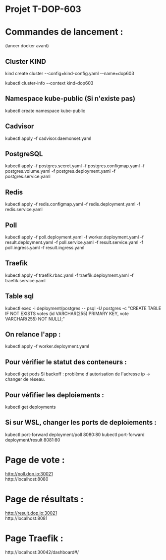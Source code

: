 # Projet T-DOP-603  

# Commandes de lancement :

(lancer docker avant)  
## Cluster KIND  
kind create cluster --config=kind-config.yaml --name=dop603

kubectl cluster-info --context kind-dop603

## Namespace kube-public (Si n'existe pas)  
kubectl create namespace kube-public  
  
## Cadvisor  
kubectl apply -f cadvisor.daemonset.yaml  
  
## PostgreSQL  
kubectl apply -f postgres.secret.yaml -f postgres.configmap.yaml -f postgres.volume.yaml -f postgres.deployment.yaml -f postgres.service.yaml  
  
## Redis  
kubectl apply -f redis.configmap.yaml -f redis.deployment.yaml -f redis.service.yaml
  
## Poll  
kubectl apply -f poll.deployment.yaml -f worker.deployment.yaml -f result.deployment.yaml -f poll.service.yaml -f result.service.yaml -f poll.ingress.yaml -f result.ingress.yaml
  
## Traefik  
kubectl apply -f traefik.rbac.yaml  -f traefik.deployment.yaml  -f traefik.service.yaml  
  
## Table sql  
kubectl exec -i deployment/postgres -- psql -U postgres -c "CREATE TABLE IF NOT EXISTS votes (id VARCHAR(255) PRIMARY KEY, vote VARCHAR(255) NOT NULL);"  

## On relance l'app :  
 kubectl apply -f worker.deployment.yaml

## Pour vérifier le statut des conteneurs :
kubectl get pods
Si backoff : problème d'autorisation de l'adresse ip -> changer de réseau.

## Pour véfifier les deploiements :
kubectl get deployments

## Si sur WSL, changer les ports de deploiements :
kubectl port-forward deployment/poll 8080:80
kubectl port-forward deployment/result 8081:80


# Page de vote  :
http://poll.dop.io:30021  
http://localhost:8080

  
# Page de résultats  :
http://result.dop.io:30021  
http://localhost:8081 
  
# Page Traefik  :
http://localhost:30042/dashboard#/
